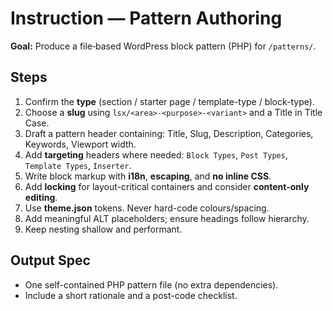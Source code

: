 # Instruction — Pattern Authoring

**Goal:** Produce a file‑based WordPress block pattern (PHP) for `/patterns/`.

## Steps
1. Confirm the **type** (section / starter page / template-type / block-type).
2. Choose a **slug** using `lsx/<area>-<purpose>-<variant>` and a Title in Title Case.
3. Draft a pattern header containing: Title, Slug, Description, Categories, Keywords, Viewport width.
4. Add **targeting** headers where needed: `Block Types`, `Post Types`, `Template Types`, `Inserter`.
5. Write block markup with **i18n**, **escaping**, and **no inline CSS**.
6. Add **locking** for layout-critical containers and consider **content-only editing**.
7. Use **theme.json** tokens. Never hard-code colours/spacing.
8. Add meaningful ALT placeholders; ensure headings follow hierarchy.
9. Keep nesting shallow and performant.

## Output Spec
- One self-contained PHP pattern file (no extra dependencies).
- Include a short rationale and a post-code checklist.
